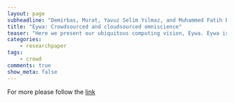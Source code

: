 ```yaml
---
layout: page 
subheadline: "Demirbas, Murat, Yavuz Selim Yilmaz, and Muhammed Fatih Bulut (PERCOM WORKSHOPS), IEEE 2013"
title: "Eywa: Crowdsourced and cloudsourced omniscience"
teaser: "Here we present our ubiquitous computing vision, Eywa. Eywa is an open publish-subscribe system that employs crowdsourcing for tasking and social networks & machine learning for identifying relevance. We argue that crowdsourcing (and the social networks and machine learning that enable it) should be a first class citizen in ubiquitous computing. We also observe that cloud computing is a natural platform to host such future ubiquitous computing systems. We discuss about some applications enabled by Eywa, and focus on our CuratedLiving application (which emphasizes “less choice more relevance” approach) as a case study."
categories:
    - researchpaper  
tags:
    - crowd 
comments: true
show_meta: false
---
```


 
For more please follow the [link](http://ieeexplore.ieee.org/xpls/abs_all.jsp?arnumber=6529480)